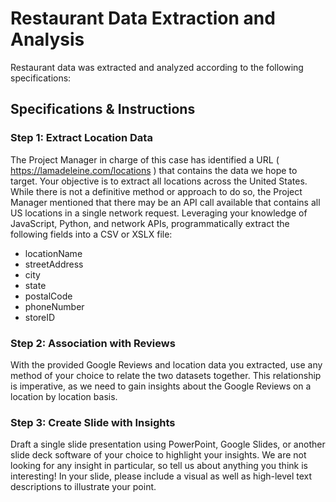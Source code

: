 # Restaurant Data Extraction and Analysis
Restaurant data was extracted and analyzed according to the following specifications:

## Specifications & Instructions
### Step 1: Extract Location Data
The Project Manager in charge of this case has identified a URL (
https://lamadeleine.com/locations
) that contains the data we hope to target.
Your objective is to extract all locations across the United States. While there is not a definitive method or approach to do so, the Project Manager mentioned that there may be an API call available that contains all US locations in a single network request.
Leveraging your knowledge of JavaScript, Python, and network APIs, programmatically extract the following fields into a CSV or XSLX file:
- locationName
- streetAddress
- city
- state
- postalCode
- phoneNumber
- storeID

### Step 2: Association with Reviews
With the provided Google Reviews and location data you extracted, use any method of your choice to relate the two datasets together. This relationship is imperative, as we need to gain insights about the Google Reviews on a location by location basis.

### Step 3: Create Slide with Insights
Draft a single slide presentation using PowerPoint, Google Slides, or another slide deck software of your choice to highlight your insights. We are not looking for any insight in particular, so tell us about anything you think is interesting! In your slide, please include a visual as well as high-level text descriptions to illustrate your point.
